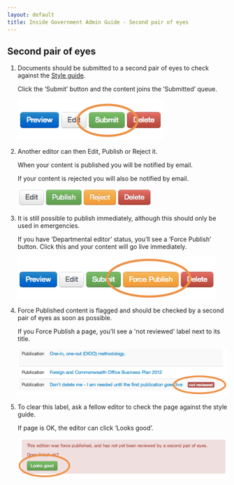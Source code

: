 ```yaml
---
layout: default
title: Inside Government Admin Guide - Second pair of eyes
---
```


## Second pair of eyes

1. Documents should be submitted to a second pair of eyes to check against the [Style guide](https://www.gov.uk/designprinciples/styleguide).

	Click the ‘Submit’ button and the content joins the ‘Submitted’ queue.

	![Second pair of eyes 1](second-pair-of-eyes-1.png)
	
2. Another editor can then Edit, Publish or Reject it.

	When your content is published you will be notified by email.
	
	If your content is rejected you will also be notified by email.

	![Second pair of eyes 2](second-pair-of-eyes-2.png)
	
3. It is still possible to publish immediately, although this should only be used in emergencies.

	If you have ‘Departmental editor’ status, you’ll see a ‘Force Publish’ button. Click this and your content will go live immediately.

	![Second pair of eyes 3](second-pair-of-eyes-3.png)

4. Force Published content is flagged and should be checked by a second pair of eyes as soon as possible.

	If you Force Publish a page, you'll see a 'not reviewed' label next to its title.

	![Second pair of eyes 4](second-pair-of-eyes-4.png)
	
5. To clear this label, ask a fellow editor to check the page against the style guide.

	If page is OK, the editor can click ‘Looks good’.
	
	![Second pair of eyes 5](second-pair-of-eyes-5.png)
	
	



